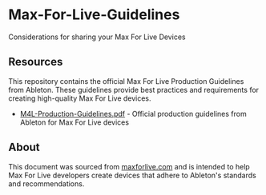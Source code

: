 # Max-For-Live-Guidelines
Considerations for sharing your Max For Live Devices

## Resources

This repository contains the official Max For Live Production Guidelines from Ableton. These guidelines provide best practices and requirements for creating high-quality Max For Live devices.

- [M4L-Production-Guidelines.pdf](M4L-Production-Guidelines.pdf) - Official production guidelines from Ableton for Max For Live devices

## About

This document was sourced from [maxforlive.com](https://maxforlive.com/resources/M4L-Production-Guidelines.pdf) and is intended to help Max For Live developers create devices that adhere to Ableton's standards and recommendations.
